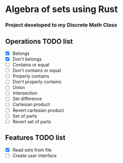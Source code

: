 # Algebra of sets using Rust
### Project developed to my Discrete Math Class
## Operations TODO list
- [x] Belongs
- [x] Don't belongs
- [ ] Contains or equal
- [ ] Don't contains or equal
- [ ] Properly contains
- [ ] Don't properly contains
- [ ] Union
- [ ] Intersection
- [ ] Set difference
- [ ] Cartesian product
- [ ] Revert cartesian product
- [ ] Set of parts
- [ ] Revert set of parts
## Features TODO list
- [x] Read sets from file
- [ ] Create user interface